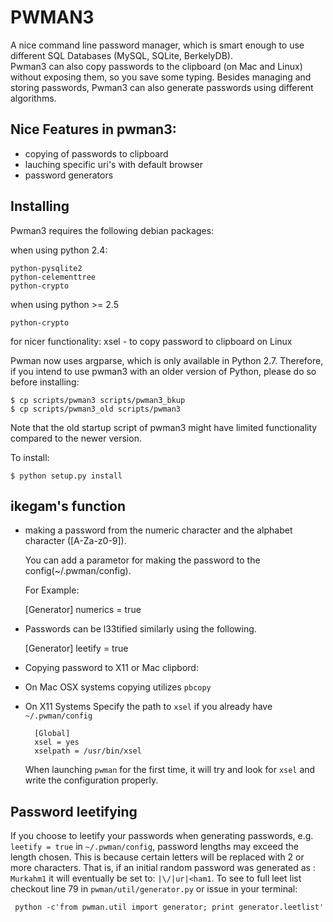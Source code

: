 # PWMAN3 

A nice command line password manager, which is smart enough to use different SQL Databases (MySQL, SQLite, BerkelyDB).  
Pwman3 can also copy passwords to the clipboard (on Mac and Linux) without exposing them, so you save
some typing. 
Besides managing and storing passwords, Pwman3 can also generate passwords using different algorithms. 
## Nice Features in pwman3:

 * copying of passwords to clipboard
 * lauching specific uri's with default browser
 * password generators

## Installing 

Pwman3 requires the following debian packages:
	
when using python 2.4:    
    
    python-pysqlite2
	python-celementtree
    python-crypto



when using python >= 2.5 
    
    python-crypto

for nicer functionality:
    xsel - to copy password to clipboard on Linux



Pwman now uses argparse, which is only
available in Python 2.7. Therefore, if you intend to use
pwman3 with an older version of Python, please do so before
installing:

    $ cp scripts/pwman3 scripts/pwman3_bkup
    $ cp scripts/pwman3_old scripts/pwman3

Note that the old startup script of pwman3 might have limited
functionality compared to the newer version. 

To install:

    $ python setup.py install

## ikegam's function 

 * making a password from the numeric character and the alphabet character ([A-Za-z0-9]).

   You can add a parametor for making the password to the config(~/.pwman/config).

   For Example:
     
      [Generator]
      numerics = true
     
 * Passwords can be l33tified similarly using the following.
     
      [Generator]
      leetify = true
 
 * Copying password to X11 or Mac clipbord:
  - On Mac OSX systems copying utilizes `pbcopy`  
  - On X11 Systems  Specify the path to `xsel` if you already have `~/.pwman/config` 
      
          [Global]
          xsel = yes
          xselpath = /usr/bin/xsel
 
     When launching `pwman` for the first time, it will try and look for 
     `xsel` and write the configuration properly. 

## Password leetifying

If you choose to leetify your passwords when generating passwords, 
e.g. `leetify = true` in `~/.pwman/config`, password lengths may exceed the length chosen. 
This is because certain letters will be replaced with 2 or more characters. 
That is, if an initial random password was generated as : `Murkahm1` it will eventually be
set to: `|\/|ur|<ham1`. To see to full leet list checkout line 79 in `pwman/util/generator.py`
or issue in your terminal: 

     python -c'from pwman.util import generator; print generator.leetlist'
